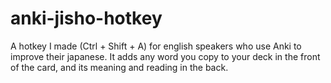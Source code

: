 # anki-jisho-hotkey
A hotkey I made (Ctrl + Shift + A) for english speakers who use Anki to improve their japanese. It adds any word you copy to your deck in the front of the card, and its meaning and reading in the back.
